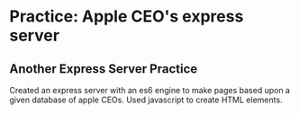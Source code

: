 # Practice: Apple CEO's express server
## Another Express Server Practice

Created an express server with an es6 engine to make pages based upon a given database of apple CEOs. Used javascript to create HTML elements. 
